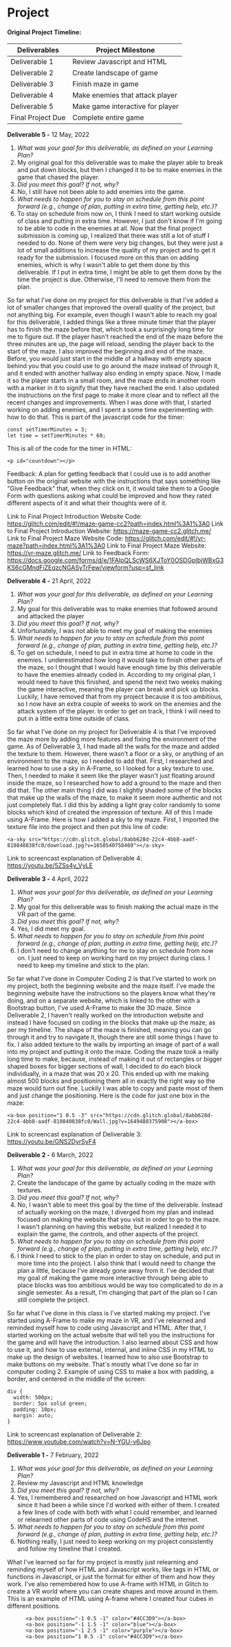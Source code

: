# Project

#### Original Project Timeline:
| Deliverables      | Project Milestone                |
| ----------------- | -------------------------------- |
| Deliverable 1     | Review Javascript and HTML       |
| Deliverable 2     | Create landscape of game         |
| Deliverable 3     | Finish maze in game              |
| Deliverable 4     | Make enemies that attack player  |
| Deliverable 5     | Make game interactive for player |
| Final Project Due | Complete entire game             |



**Deliverable 5 -**
12 May, 2022

1. *What was your goal for this deliverable, as defined on your Learning Plan?*
2. My original goal for this deliverable was to make the player able to break and put down blocks, but then I changed it to be to make enemies in the game that chased the player.
3. *Did you meet this goal? If not, why?*
4. No, I still have not been able to add enemies into the game.
5. *What needs to happen for you to stay on schedule from this point forward (e.g., change of plan, putting in extra time, getting help, etc.)?*
6. To stay on schedule from now on, I think I need to start working outside of class and putting in extra time. However, I just don't know if I'm going to be able to code in the enemies at all. Now that the final project submission is coming up, I realized that there was still a lot of stuff I needed to do. None of them were very big changes, but they were just a lot of small additions to increase the quality of my project and to get it ready for the submission. I focused more on this than on adding enemies, which is why I wasn't able to get them done by this deliverable. If I put in extra time, I might be able to get them done by the time the project is due. Otherwise, I'll need to remove them from the plan.

So far what I've done on my project for this deliverable is that I've added a lot of smaller changes that improved the overall quality of the project, but not anything big. For example, even though I wasn't able to reach my goal for this deliverable, I added things like a three minute timer that the player has to finish the maze before that, which took a surprisingly long time for me to figure out. If the player hasn't reached the end of the maze before the three minutes are up, the page will reload, sending the player back to the start of the maze. I also improved the beginning and end of the maze. Before, you would just start in the middle of a hallway with empty space behind you that you could use to go around the maze instead of through it, and it ended with another hallway also ending in empty space. Now, I made it so the player starts in a small room, and the maze ends in another room with a marker in it to signify that they have reached the end. I also updated the instructions on the first page to make it more clear and to reflect all the recent changes and improvements. When I was done with that, I started working on adding enemies, and I spent a some time experimenting with how to do that. This is part of the javascript code for the timer:
```
const setTimerMinutes = 3;
let time = setTimerMinutes * 60;
```
This is all of the code for the timer in HTML:
```
<p id="countdown"></p>
```
Feedback: A plan for getting feedback that I could use is to add another button on the original website with the instructions that says something like "Give Feedback" that, when they click on it, it would take them to a Google Form with questions asking what could be improved and how they rated different aspects of it and what their thoughts were of it.

Link to Final Project Introduction Website Code: https://glitch.com/edit/#!/maze-game-cc2?path=index.html%3A1%3A0
Link to Final Project Introduction Website: https://maze-game-cc2.glitch.me/
Link to Final Project Maze Website Code: https://glitch.com/edit/#!/vr-maze?path=index.html%3A1%3A0
Link to Final Project Maze Website: https://vr-maze.glitch.me/
Link to Feedback Form: https://docs.google.com/forms/d/e/1FAIpQLScWS6XJToY0OSDGpIbjWBxG3KS6cGMndFiZEqzcNGASyTrFew/viewform?usp=sf_link



**Deliverable 4 -**
21 April, 2022

1. *What was your goal for this deliverable, as defined on your Learning Plan?*
2. My goal for this deliverable was to make enemies that followed around and attacked the player
3. *Did you meet this goal? If not, why?*
4. Unfortunately, I was not able to meet my goal of making the enemies
5. *What needs to happen for you to stay on schedule from this point forward (e.g., change of plan, putting in extra time, getting help, etc.)?*
6. To get on schedule, I need to put in extra time at home to code in the enemies. I underestimated how long it would take to finish other parts of the maze, so I thought that I would have enough time by this deliverable to have the enemies already coded in. According to my original plan, I would need to have this finished, and spend the next two weeks making the game interactive, meaning the player can break and pick up blocks. Luckily, I have removed that from my project because it is too ambitious, so I now have an extra couple of weeks to work on the enemies and the attack system of the player. In order to get on track, I think I will need to put in a little extra time outside of class.

So far what I've done on my project for Deliverable 4 is that I've improved the maze more by adding more features and fixing the environment of the game. As of Deliverable 3, I had made all the walls for the maze and added the texture to them. However, there wasn't a floor or a sky, or anything of an environment to the maze, so I needed to add that. First, I researched and learned how to use a sky in A-Frame, so I looked for a sky texture to use. Then, I needed to make it seem like the player wasn't just floating around inside the maze, so I researched how to add a ground to the maze and then did that. The other main thing I did was I slightly shaded some of the blocks that make up the walls of the maze, to make it seem more authentic and not just completely flat. I did this by adding a light gray color randomly to some blocks which kind of created the impression of texture. All of this I made using A-Frame. Here is how I added a sky to my maze. First, I imported the texture file into the project and then put this line of code:
```
<a-sky src="https://cdn.glitch.global/8abb628d-22c4-4bb8-aadf-810840838fc0/download.jpg?v=1650540758469"></a-sky>
```

Link to screencast explanation of Deliverable 4: https://youtu.be/5ZSs4y_VyLE



**Deliverable 3 -**
4 April, 2022

1. *What was your goal for this deliverable, as defined on your Learning Plan?*
2. My goal for this deliverable was to finish making the actual maze in the VR part of the game.
3. *Did you meet this goal? If not, why?*
4. Yes, I did meet my goal.
5. *What needs to happen for you to stay on schedule from this point forward (e.g., change of plan, putting in extra time, getting help, etc.)?*
6. I don't need to change anything for me to stay on schedule from now on. I just need to keep on working hard on my project during class. I need to keep my timeline and stick to the plan.

So far what I've done in Computer Coding 2 is that I've started to work on my project, both the beginning website and the maze itself. I've made the beginning website have the instructions so the players know what they're doing, and on a separate website, which is linked to the other with a Bootstrap button, I've used A-Frame to make the 3D maze. Since Deliverable 2, I haven't really worked on the introduction website and instead I have focused on coding in the blocks that make up the maze, as per my timeline. The shape of the maze is finished, meaning you can go through it and try to navigate it, though there are still some things I have to fix. I also added texture to the walls by importing an image of part of a wall into my project and putting it onto the maze. Coding the maze took a really long time to make, because, instead of making it out of rectangles or bigger shaped boxes for bigger sections of wall, I decided to do each block individually, in a maze that was 20 x 20. This ended up with me making almost 500 blocks and positioning them all in exactly the right way so the maze would turn out fine. Luckily I was able to copy and paste most of them and just change the positioning. Here is the code for just one box in the maze:
```
<a-box position="1 0.5 -3" src="https://cdn.glitch.global/8abb628d-22c4-4bb8-aadf-810840838fc0/Wall.jpg?v=1649488375908"></a-box>
```

Link to screencast explanation of Deliverable 3: https://youtu.be/GNS2DyrSyF4
  
  
  
**Deliverable 2 -**
6 March, 2022

1. *What was your goal for this deliverable, as defined on your Learning Plan?*
2. Create the landscape of the game by actually coding in the maze with textures.
3. *Did you meet this goal? If not, why?*
4. No, I wasn't able to meet this goal by the time of the deliverable. Instead of actually working on the maze, I diverged from my plan and instead focused on making the website that you visit in order to go to the maze. I wasn't planning on having this website, but realized I needed it to explain the game, the controls, and other aspects of the project.
5. *What needs to happen for you to stay on schedule from this point forward (e.g., change of plan, putting in extra time, getting help, etc.)?*
6. I think I need to stick to the plan in order to stay on schedule, and put in more time into the project. I also think that I would need to change the plan a little, because I've already gone away from it. I've decided that my goal of making the game more interactive through being able to place blocks was too ambitious would be way too complicated to do in a single semester. As a result, I'm changing that part of the plan so I can still complete the project.

So far what I've done in this class is I've started making my project. I've started using A-Frame to make my maze in VR, and I've relearned and reminded myself how to code using Javascript and HTML. After that, I started working on the actual website that will tell you the instructions for the game and will have the introduction. I also learned about CSS and how to use it, and how to use external, internal, and inline CSS in my HTML to make up the design of websites. I learned how to also use Bootstrap to make buttons on my website. That's mostly what I've done so far in computer coding 2. Example of using CSS to make a box with padding, a border, and centered in the middle of the screen:
```
div {
  width: 500px;
  border: 5px solid green;
  padding: 10px;
  margin: auto;
}
```

Link to screencast explanation of Deliverable 2: https://www.youtube.com/watch?v=N-YGU-v6Jpo
  
  
  
**Deliverable 1 -**
7 February, 2022

1. *What was your goal for this deliverable, as defined on your Learning Plan?*
2. Review my Javascript and HTML knowledge
3. *Did you meet this goal? If not, why?*
4. Yes, I remembered and researched on how Javascript and HTML work since it had been a while since I'd worked with either of them. I created a few lines of code with both with what I could remember, and learned or relearned other parts of code using CodeHS and the internet.
5. *What needs to happen for you to stay on schedule from this point forward (e.g., change of plan, putting in extra time, getting help, etc.)?*
6. Nothing really, I just need to keep working on my project consistently and follow my timeline that I created.

What I've learned so far for my project is mostly just relearning and reminding myself of how HTML and Javascript works, like tags in HTML or functions in Javascript, or just the format for either of them and how they work. I've also remembered how to use A-frame with HTML in Glitch to create a VR world where you can create shapes and move around in them. This is an example of HTML using A-frame where I created four cubes in different positions.
```
      <a-box position="-1 0.5 -1" color="#4CC3D9"></a-box>
      <a-box position="-1 1.5 -1" color="blue"></a-box>
      <a-box position="-1 2.5 -1" color="purple"></a-box>
      <a-box position="1 0.5 -1" color="#4CC3D9"></a-box>
```

